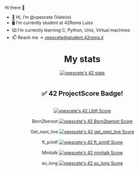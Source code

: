  Hi there 👋

- 👋 Hi, I’m @vpescete (Valerio)
- 🖥 I’m currently student at 42Roma Luiss
- ⌨️ I’m currently learning C, Python, Unix, Virtual machines
- 📫 Reach me -> vpescete@student.42roma.it

<div align="center">
  <h1>My stats</h2>
<a href="https://github.com/JaeSeoKim/badge42"><img src="https://badge42.vercel.app/api/v2/cle014ttn00970fml7jqmcijk/stats?cursusId=21&coalitionId=126" alt="vpescete's 42 stats" /></a>
 <br></br>
 <h2> ✅ 42 ProjectScore Badge! </h2>
 <br><a href="https://github.com/vpescete/libft>Libft"</a> <a href="https://github.com/JaeSeoKim/badge42"><img src="https://badge42.vercel.app/api/v2/cle014ttn00970fml7jqmcijk/project/2935326" alt="vpescete's 42 Libft Score" /></a></br>
 <br>Born2beroot <a href="https://github.com/JaeSeoKim/badge42"><img src="https://badge42.vercel.app/api/v2/cle014ttn00970fml7jqmcijk/project/2941095" alt="vpescete's 42 Born2beroot Score" /></a></br>
 <br>Get_next_line <a href="https://github.com/JaeSeoKim/badge42"><img src="https://badge42.vercel.app/api/v2/cle014ttn00970fml7jqmcijk/project/2939042" alt="vpescete's 42 get_next_line Score" /></a></br>
 <br>ft_printf <a href="https://github.com/JaeSeoKim/badge42"><img src="https://badge42.vercel.app/api/v2/cle014ttn00970fml7jqmcijk/project/2939030" alt="vpescete's 42 ft_printf Score" /></a></br>
 <br>Minitalk <a href="https://github.com/JaeSeoKim/badge42"><img src="https://badge42.vercel.app/api/v2/cle014ttn00970fml7jqmcijk/project/2973643" alt="vpescete's 42 minitalk Score" /></a></br>
 <br>so_long <a href="https://github.com/JaeSeoKim/badge42"><img src="https://badge42.vercel.app/api/v2/cle014ttn00970fml7jqmcijk/project/2958059" alt="vpescete's 42 so_long Score" /></a></br>
 
</div> 
